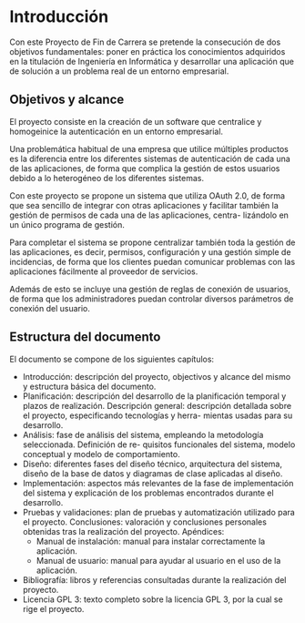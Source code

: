 # Introducción

Con este Proyecto de Fin de Carrera se pretende la consecución de dos objetivos fundamentales: poner en práctica los conocimientos adquiridos en la titulación de Ingeniería en Informática y desarrollar una aplicación que de solución a un problema real de un entorno empresarial.

## Objetivos y alcance
El proyecto consiste en la creación de un software que centralice y homogeinice la autenticación en un entorno empresarial.

Una problemática habitual de una empresa que utilice múltiples productos es la diferencia entre los diferentes sistemas de autenticación de cada una de las aplicaciones, de forma que complica la gestión de estos usuarios debido a lo heterogéneo de los diferentes sistemas.

Con este proyecto se propone un sistema que utiliza OAuth 2.0, de forma que sea sencillo de integrar con otras aplicaciones y facilitar también la gestión de permisos de cada una de las aplicaciones, centra- lizándolo en un único programa de gestión.

Para completar el sistema se propone centralizar también toda la gestión de las aplicaciones, es decir, permisos, configuración y una gestión simple de incidencias, de forma que los clientes puedan comunicar problemas con las aplicaciones fácilmente al proveedor de servicios.

Además de esto se incluye una gestión de reglas de conexión de usuarios, de forma que los administradores puedan controlar diversos parámetros de conexión del usuario.
<!--
To include a reference, add the citation key shown in the references.bib file.
-->

## Estructura del documento
El documento se compone de los siguientes capítulos:

* Introducción: descripción del proyecto, objectivos y alcance del mismo y estructura básica del documento.
* Planificación: descripción del desarrollo de la planificación temporal y plazos de realización. Descripción general: descripción detallada sobre el proyecto, especificando tecnologías y herra-
mientas usadas para su desarrollo.
* Análisis: fase de análisis del sistema, empleando la metodología seleccionada. Definición de re- quisitos funcionales del sistema, modelo conceptual y modelo de comportamiento.
* Diseño: diferentes fases del diseño técnico, arquitectura del sistema, diseño de la base de datos y diagramas de clase aplicadas al diseño.
* Implementación: aspectos más relevantes de la fase de implementación del sistema y explicación de los problemas encontrados durante el desarrollo.
* Pruebas y validaciones: plan de pruebas y automatización utilizado para el proyecto. Conclusiones: valoración y conclusiones personales obtenidas tras la realización del proyecto. Apéndices:
	* Manual de instalación: manual para instalar correctamente la aplicación.
	* Manual de usuario: manual para ayudar al usuario en el uso de la aplicación.
* Bibliografía: libros y referencias consultadas durante la realización del proyecto.
* Licencia GPL 3: texto completo sobre la licencia GPL 3, por la cual se rige el proyecto.

<!--
For italic, add one * on either side of the text
For bold, add two * on either side of the text
For bold and italic, add _** on either side of the text
-->


